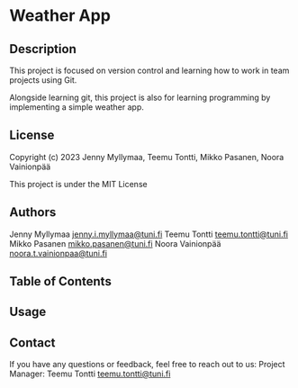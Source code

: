 # Weather App

## Description

This project is focused on version control and learning how to work in team projects using Git.

Alongside learning git, this project is also for learning programming by implementing a simple weather app.

## License

Copyright (c) 2023 Jenny Myllymaa, Teemu Tontti, Mikko Pasanen, Noora Vainionpää

This project is under the MIT License

## Authors

Jenny Myllymaa <jenny.i.myllymaa@tuni.fi>
Teemu Tontti <teemu.tontti@tuni.fi>
Mikko Pasanen <mikko.pasanen@tuni.fi>
Noora Vainionpää <noora.t.vainionpaa@tuni.fi>

## Table of Contents

## Usage


## Contact

If you have any questions or feedback, feel free to reach out to us:
Project Manager: Teemu Tontti <teemu.tontti@tuni.fi>
